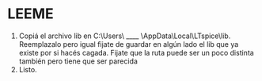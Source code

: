 # LEEME

1. Copiá el archivo lib en C:\Users\ ____ \AppData\Local\LTspice\lib. Reemplazalo pero igual fijate de
   guardar en algún lado el lib que ya existe por si hacés cagada. Fijate que la ruta puede ser un poco distinta
   también pero tiene que ser parecida
2. Listo. 

